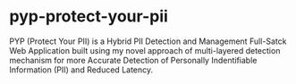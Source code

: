 # pyp-protect-your-pii
PYP (Protect Your PII) is a Hybrid PII Detection and Management Full-Satck Web Application built using my novel approach of multi-layered detection mechanism for more Accurate Detection of Personally Indentifiable Information (PII) and Reduced Latency.
